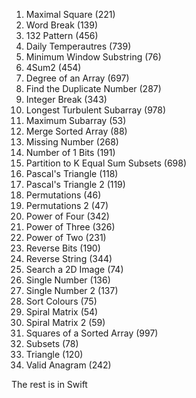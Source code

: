 1. Maximal Square (221)
2. Word Break (139)
3. 132 Pattern (456)
4. Daily Temperautres (739)
5. Minimum Window Substring (76)
6. 4Sum2 (454)
7. Degree of an Array (697)
8. Find the Duplicate Number (287)
9. Integer Break (343)
10. Longest Turbulent Subarray (978)
11. Maximum Subarray (53)
12. Merge Sorted Array (88)
13. Missing Number (268)
14. Number of 1 Bits (191)
15. Partition to K Equal Sum Subsets (698)
16. Pascal's Triangle (118)
17. Pascal's Triangle 2 (119)
18. Permutations (46)
19. Permutations 2 (47)
20. Power of Four (342)
21. Power of Three (326)
22. Power of Two (231)
23. Reverse Bits (190)
24. Reverse String (344)
25. Search a 2D Image (74)
26. Single Number (136)
27. Single Number 2 (137)
28. Sort Colours (75)
29. Spiral Matrix (54)
30. Spiral Matrix 2 (59)
31. Squares of a Sorted Array (997)
32. Subsets (78)
33. Triangle (120)
34. Valid Anagram (242)

The rest is in Swift